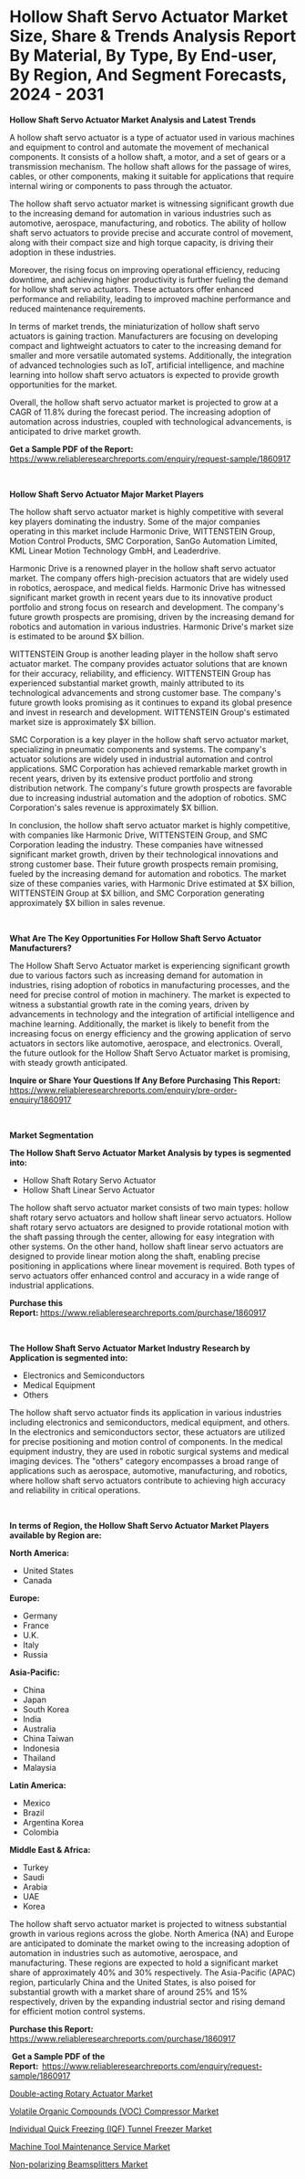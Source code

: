 <p><h1>Hollow Shaft Servo Actuator Market Size, Share & Trends Analysis Report By Material, By Type, By End-user, By Region, And Segment Forecasts, 2024 - 2031</h1></p><p><strong>Hollow Shaft Servo Actuator Market Analysis and Latest Trends</strong></p>
<p><p>A hollow shaft servo actuator is a type of actuator used in various machines and equipment to control and automate the movement of mechanical components. It consists of a hollow shaft, a motor, and a set of gears or a transmission mechanism. The hollow shaft allows for the passage of wires, cables, or other components, making it suitable for applications that require internal wiring or components to pass through the actuator.</p><p>The hollow shaft servo actuator market is witnessing significant growth due to the increasing demand for automation in various industries such as automotive, aerospace, manufacturing, and robotics. The ability of hollow shaft servo actuators to provide precise and accurate control of movement, along with their compact size and high torque capacity, is driving their adoption in these industries.</p><p>Moreover, the rising focus on improving operational efficiency, reducing downtime, and achieving higher productivity is further fueling the demand for hollow shaft servo actuators. These actuators offer enhanced performance and reliability, leading to improved machine performance and reduced maintenance requirements.</p><p>In terms of market trends, the miniaturization of hollow shaft servo actuators is gaining traction. Manufacturers are focusing on developing compact and lightweight actuators to cater to the increasing demand for smaller and more versatile automated systems. Additionally, the integration of advanced technologies such as IoT, artificial intelligence, and machine learning into hollow shaft servo actuators is expected to provide growth opportunities for the market.</p><p>Overall, the hollow shaft servo actuator market is projected to grow at a CAGR of 11.8% during the forecast period. The increasing adoption of automation across industries, coupled with technological advancements, is anticipated to drive market growth.</p></p>
<p><strong>Get a Sample PDF of the Report:&nbsp;</strong> <a href="https://www.reliableresearchreports.com/enquiry/request-sample/1860917">https://www.reliableresearchreports.com/enquiry/request-sample/1860917</a></p>
<p>&nbsp;</p>
<p><strong>Hollow Shaft Servo Actuator Major Market Players</strong></p>
<p><p>The hollow shaft servo actuator market is highly competitive with several key players dominating the industry. Some of the major companies operating in this market include Harmonic Drive, WITTENSTEIN Group, Motion Control Products, SMC Corporation, SanGo Automation Limited, KML Linear Motion Technology GmbH, and Leaderdrive.</p><p>Harmonic Drive is a renowned player in the hollow shaft servo actuator market. The company offers high-precision actuators that are widely used in robotics, aerospace, and medical fields. Harmonic Drive has witnessed significant market growth in recent years due to its innovative product portfolio and strong focus on research and development. The company's future growth prospects are promising, driven by the increasing demand for robotics and automation in various industries. Harmonic Drive's market size is estimated to be around $X billion.</p><p>WITTENSTEIN Group is another leading player in the hollow shaft servo actuator market. The company provides actuator solutions that are known for their accuracy, reliability, and efficiency. WITTENSTEIN Group has experienced substantial market growth, mainly attributed to its technological advancements and strong customer base. The company's future growth looks promising as it continues to expand its global presence and invest in research and development. WITTENSTEIN Group's estimated market size is approximately $X billion.</p><p>SMC Corporation is a key player in the hollow shaft servo actuator market, specializing in pneumatic components and systems. The company's actuator solutions are widely used in industrial automation and control applications. SMC Corporation has achieved remarkable market growth in recent years, driven by its extensive product portfolio and strong distribution network. The company's future growth prospects are favorable due to increasing industrial automation and the adoption of robotics. SMC Corporation's sales revenue is approximately $X billion.</p><p>In conclusion, the hollow shaft servo actuator market is highly competitive, with companies like Harmonic Drive, WITTENSTEIN Group, and SMC Corporation leading the industry. These companies have witnessed significant market growth, driven by their technological innovations and strong customer base. Their future growth prospects remain promising, fueled by the increasing demand for automation and robotics. The market size of these companies varies, with Harmonic Drive estimated at $X billion, WITTENSTEIN Group at $X billion, and SMC Corporation generating approximately $X billion in sales revenue.</p></p>
<p>&nbsp;</p>
<p><strong>What Are The Key Opportunities For Hollow Shaft Servo Actuator Manufacturers?</strong></p>
<p><p>The Hollow Shaft Servo Actuator market is experiencing significant growth due to various factors such as increasing demand for automation in industries, rising adoption of robotics in manufacturing processes, and the need for precise control of motion in machinery. The market is expected to witness a substantial growth rate in the coming years, driven by advancements in technology and the integration of artificial intelligence and machine learning. Additionally, the market is likely to benefit from the increasing focus on energy efficiency and the growing application of servo actuators in sectors like automotive, aerospace, and electronics. Overall, the future outlook for the Hollow Shaft Servo Actuator market is promising, with steady growth anticipated.</p></p>
<p><strong>Inquire or Share Your Questions If Any Before Purchasing This Report:</strong> <a href="https://www.reliableresearchreports.com/enquiry/pre-order-enquiry/1860917">https://www.reliableresearchreports.com/enquiry/pre-order-enquiry/1860917</a></p>
<p>&nbsp;</p>
<p><strong>Market Segmentation</strong></p>
<p><strong>The Hollow Shaft Servo Actuator Market Analysis by types is segmented into:</strong></p>
<p><ul><li>Hollow Shaft Rotary Servo Actuator</li><li>Hollow Shaft Linear Servo Actuator</li></ul></p>
<p><p>The hollow shaft servo actuator market consists of two main types: hollow shaft rotary servo actuators and hollow shaft linear servo actuators. Hollow shaft rotary servo actuators are designed to provide rotational motion with the shaft passing through the center, allowing for easy integration with other systems. On the other hand, hollow shaft linear servo actuators are designed to provide linear motion along the shaft, enabling precise positioning in applications where linear movement is required. Both types of servo actuators offer enhanced control and accuracy in a wide range of industrial applications.</p></p>
<p><strong>Purchase this Report:&nbsp;</strong><a href="https://www.reliableresearchreports.com/purchase/1860917">https://www.reliableresearchreports.com/purchase/1860917</a></p>
<p>&nbsp;</p>
<p><strong>The Hollow Shaft Servo Actuator Market Industry Research by Application is segmented into:</strong></p>
<p><ul><li>Electronics and Semiconductors</li><li>Medical Equipment</li><li>Others</li></ul></p>
<p><p>The hollow shaft servo actuator finds its application in various industries including electronics and semiconductors, medical equipment, and others. In the electronics and semiconductors sector, these actuators are utilized for precise positioning and motion control of components. In the medical equipment industry, they are used in robotic surgical systems and medical imaging devices. The "others" category encompasses a broad range of applications such as aerospace, automotive, manufacturing, and robotics, where hollow shaft servo actuators contribute to achieving high accuracy and reliability in critical operations.</p></p>
<p>&nbsp;</p>
<p><strong>In terms of Region, the Hollow Shaft Servo Actuator Market Players available by Region are:</strong></p>
<p>
    <p> <strong> North America: </strong>
        <ul>
            <li>United States</li>
            <li>Canada</li>
        </ul>
        </p> 
    <p> <strong> Europe: </strong>
        <ul>
            <li>Germany</li>
            <li>France</li>
            <li>U.K.</li>
            <li>Italy</li>
            <li>Russia</li>
        </ul>
        </p> 
    <p> <strong> Asia-Pacific: </strong>
        <ul>
            <li>China</li>
            <li>Japan</li>
            <li>South Korea</li>
            <li>India</li>
            <li>Australia</li>
            <li>China Taiwan</li>
            <li>Indonesia</li>
            <li>Thailand</li>
            <li>Malaysia</li>
        </ul>
        </p> 
    <p> <strong> Latin America: </strong>
        <ul>
            <li>Mexico</li>
            <li>Brazil</li>
            <li>Argentina Korea</li>
            <li>Colombia</li>
        </ul>
        </p> 
    <p> <strong> Middle East & Africa: </strong>
        <ul>
            <li>Turkey</li>
            <li>Saudi</li>
            <li>Arabia</li>
            <li>UAE</li>
            <li>Korea</li>
        </ul>
    </p>
    </p>
<p><p>The hollow shaft servo actuator market is projected to witness substantial growth in various regions across the globe. North America (NA) and Europe are anticipated to dominate the market owing to the increasing adoption of automation in industries such as automotive, aerospace, and manufacturing. These regions are expected to hold a significant market share of approximately 40% and 30% respectively. The Asia-Pacific (APAC) region, particularly China and the United States, is also poised for substantial growth with a market share of around 25% and 15% respectively, driven by the expanding industrial sector and rising demand for efficient motion control systems.</p></p>
<p><strong>Purchase this Report: </strong><a href="https://www.reliableresearchreports.com/purchase/1860917">https://www.reliableresearchreports.com/purchase/1860917</a></p>
<p>&nbsp;<strong>Get a Sample PDF of the Report:&nbsp;&nbsp;</strong><a href="https://www.reliableresearchreports.com/enquiry/request-sample/1860917">https://www.reliableresearchreports.com/enquiry/request-sample/1860917</a></p>
<p><strong></strong></p>
<p><p><a href="https://github.com/zeberleansnyderallisonwjfli/Market-Research-Report-List-1/blob/main/double-acting-rotary-actuator-market.md">Double-acting Rotary Actuator Market</a></p><p><a href="https://github.com/nicoletavirag/Market-Research-Report-List-1/blob/main/volatile-organic-compounds-voc-compressor-market.md">Volatile Organic Compounds (VOC) Compressor Market</a></p><p><a href="https://github.com/wwwkeltoum/Market-Research-Report-List-1/blob/main/individual-quick-freezing-iqf-tunnel-freezer-market.md">Individual Quick Freezing (IQF) Tunnel Freezer Market</a></p><p><a href="https://github.com/changoleonlaverguenzanoexiste/Market-Research-Report-List-1/blob/main/machine-tool-maintenance-service-market.md">Machine Tool Maintenance Service Market</a></p><p><a href="https://github.com/arionmp/Market-Research-Report-List-1/blob/main/non-polarizing-beamsplitters-market.md">Non-polarizing Beamsplitters Market</a></p></p>